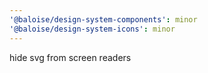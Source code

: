 ```yaml
---
'@baloise/design-system-components': minor
'@baloise/design-system-icons': minor
---
```


hide svg from screen readers
